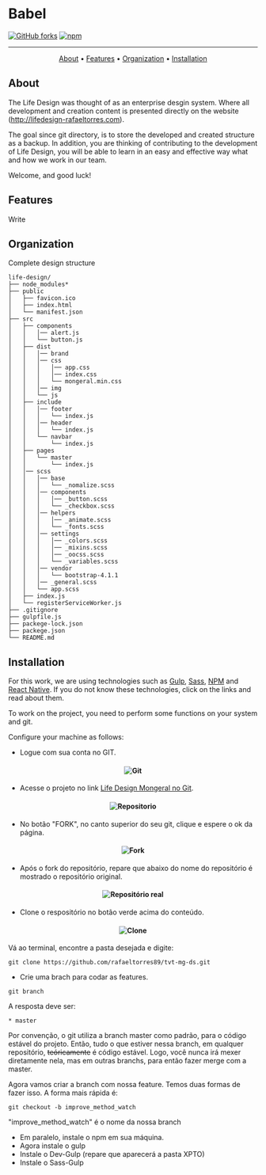 # Babel

[![GitHub forks](https://img.shields.io/github/forks/rafaeltorres89/tvt-mg-ds.svg)](https://github.com/rafaeltorres89/tvt-mg-ds/network)
[![npm](https://img.shields.io/npm/v/npm.svg)](https://github.com/rafaeltorres89/tvt-mg-ds/npm)

-------

<!--h3 align="center">
  <img src="https://madstyle.mongeralaegon.com.br/assets/app/css/img/site/global/mongeral-aegon-logo-site.png" alt="Mongeral Aegon" />
</h3-->

<p align="center">
    <a href="#about">About</a> &bull;
    <a href="#features">Features</a> &bull;
    <a href="#organization">Organization</a> &bull;
    <a href="#installation">Installation</a>
</p>

## About

The Life Design was thought of as an enterprise desgin system. Where all development and creation content is presented directly on the website (http://lifedesign-rafaeltorres.com).

The goal since git directory, is to store the developed and created structure as a backup. In addition, you are thinking of contributing to the development of Life Design, you will be able to learn in an easy and effective way what and how we work in our team.

Welcome, and good luck!



## Features

Write



## Organization

Complete design structure

```
life-design/
├── node_modules*
├── public
│   ├── favicon.ico
│   ├── index.html
│   └── manifest.json
├── src
│   ├── components
│   │   │── alert.js
│   │   └── button.js
│   ├── dist
│   │   │── brand
│   │   │── css
│   │   │   │── app.css
│   │   │   │── index.css
│   │   │   └── mongeral.min.css
│   │   │── img
│   │   └── js
│   ├── include
│   │   │── footer
│   │   │   └── index.js
│   │   │── header
│   │   │   └── index.js
│   │   └── navbar
│   │       └── index.js
│   ├── pages
│   │   └── master
│   │       └── index.js
│   │── scss
│   │   │── base
│   │   │   └── _nomalize.scss
│   │   │── components
│   │   │   │── _button.scss
│   │   │   └── _checkbox.scss
│   │   │── helpers
│   │   │   │── _animate.scss
│   │   │   └── _fonts.scss
│   │   │── settings
│   │   │   │── _colors.scss
│   │   │   │── _mixins.scss
│   │   │   │── _oocss.scss
│   │   │   └── _variables.scss
│   │   │── vendor
│   │   │   └── bootstrap-4.1.1
│   │   │── _general.scss
│   │   └── app.scss
│   ├── index.js
│   └── registerServiceWorker.js
├── .gitignore
├── gulpfile.js
├── packege-lock.json
├── packege.json
└── README.md
```



## Installation

For this work, we are using technologies such as [Gulp](https://gulpjs.com/), [Sass](https://sass-lang.com/), [NPM](https://www.npmjs.com/) and [React Native](http://www.reactnative.com/). If you do not know these technologies, click on the links and read about them.

To work on the project, you need to perform some functions on your system and git.

Configure your machine as follows:

* Logue com sua conta no GIT.

<h4 align="center">
  <img src="https://image.ibb.co/cmZs7T/git_init.png" alt="Git" />
</h4>

* Acesse o projeto no link [Life Design Mongeral no Git](https://github.com/rafaeltorres89/tvt-mg-ds).

<h4 align="center">
  <img src="https://image.ibb.co/hzxR1o/git_repositorio.png" alt="Repositorio" />
</h4>

* No botão "FORK", no canto superior do seu git, clique e espere o ok da página. 

<h4 align="center">
  <img src="https://blog.da2k.com.br/uploads/2015/02/fork-repository.png" alt="Fork" />
</h4>

* Após o fork do repositório, repare que abaixo do nome do repositório é mostrado o repositório original.

<h4 align="center">
  <img src="https://blog.da2k.com.br/uploads/2015/02/forked-from.png" alt="Repositório real" />
</h4>

* Clone o respositório no botão verde acima do conteúdo. 

<h4 align="center">
  <img src="https://image.ibb.co/fDvw1o/clone.png" alt="Clone" />
</h4>

Vá ao terminal, encontre a pasta desejada e digite:
```
git clone https://github.com/rafaeltorres89/tvt-mg-ds.git
```

* Crie uma brach para codar as features. 
```
git branch
```
A resposta deve ser: 
```
* master
```
Por convenção, o git utiliza a branch master como padrão, para o código estável do projeto. Então, tudo o que estiver nessa branch, em qualquer repositório, ~~teóricamente~~ é código estável. Logo, você nunca irá mexer diretamente nela, mas em outras branchs, para então fazer merge com a master.

Agora vamos criar a branch com nossa feature. Temos duas formas de fazer isso. A forma mais rápida é:
```
git checkout -b improve_method_watch
```
"improve_method_watch" é o nome da nossa branch

* Em paralelo, instale o npm em sua máquina.
* Agora instale o gulp
* Instale o Dev-Gulp (repare que aparecerá a pasta XPTO)
* Instale o Sass-Gulp